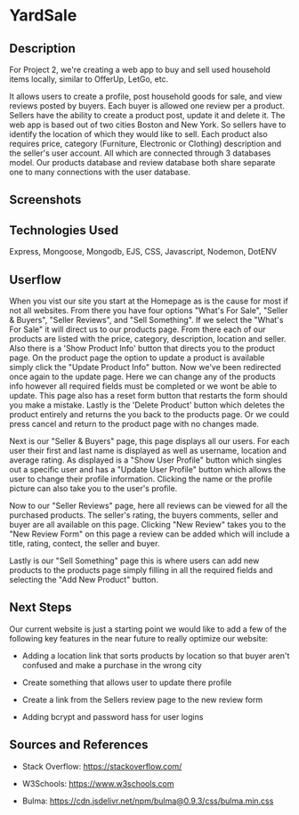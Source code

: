 # YardSale

## Description
For Project 2, we're creating a web app to buy and sell used household items locally, similar to OfferUp, LetGo, etc. 


It allows users to create a profile, post household goods for sale, and view reviews posted by buyers. Each buyer is allowed one review per a product. Sellers have the ability to create a product post, update it and delete it.
The web app is based out of two cities Boston and New York. So sellers have to identify the location of which they would like to sell. Each product also requires price, category (Furniture, Electronic or Clothing) description and the seller's user account. All which are connected through 3 databases model. Our products database and review database both share separate one to many connections with the user database.

## Screenshots

## Technologies Used 
Express, Mongoose, Mongodb, EJS, CSS, Javascript, Nodemon, DotENV

## Userflow
When you vist our site you start at the Homepage as is the cause for most if not all websites. From there you have four options "What's For Sale", "Seller & Buyers", "Seller Reviews", and "Sell Something". If we select the "What's For Sale" it will direct us to our products page. From there each of our products are listed with the price, category, description, location and seller. Also there is a 'Show Product Info' button that directs you to the product page. On the product page the option to update a product is available simply click the "Update Product Info" button. Now we've been redirected once again to the update page. Here we can change any of the products info however all required fields must be completed or we wont be able to update. This page also has a reset form button that restarts the form should you make a mistake. Lastly is the 'Delete Product' button which deletes the product entirely and returns the you back to the products page. Or we could press cancel and return to the product page with no changes made.

Next is our "Seller & Buyers" page, this page displays all our users. For each user their first and last name is displayed as well as username, location and average rating. As displayed is a "Show User Profile" button which singles out a specific user and has a "Update User Profile" button which allows the user to change their profile information.
Clicking the name or the profile picture can also take you to the user's profile. 

Now to our "Seller Reviews" page, here all reviews can be viewed for all the purchased products. The seller's rating, the buyers comments, seller and buyer are all available on this page. Clicking "New Review" takes you to the "New Review Form" on this page a review can be added which will include a title, rating, contect, the seller and buyer.

Lastly is our "Sell Something" page this is where users can add new products to the products page simply filling in all the required fields and selecting the "Add New Product" button.

## Next Steps

Our current website is just a starting point we would like to add a few of the following key features in the near future to really optimize our website:

* Adding a location link that sorts products by location so that buyer aren't confused and make a purchase in the wrong city

* Create something that allows user to update there profile

* Create a link from the Sellers review page to the new review form 

* Adding bcrypt and password hass for user logins

## Sources and References

* Stack Overflow: https://stackoverflow.com/

* W3Schools: https://www.w3schools.com

* Bulma: https://cdn.jsdelivr.net/npm/bulma@0.9.3/css/bulma.min.css